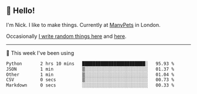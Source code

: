 ## 👋 Hello! 

I'm Nick. I like to make things. Currently at [ManyPets](https://manypets.com) in London.

Occasionally [I write random things here](https://nicksnell.com) and [here](https://twitter.com/nicksnell).

-------

🚀 This week I've been using

<!--START_SECTION:waka-->

```txt
Python       2 hrs 10 mins   ████████████████████████░   95.93 %
JSON         1 min           ▒░░░░░░░░░░░░░░░░░░░░░░░░   01.37 %
Other        1 min           ▒░░░░░░░░░░░░░░░░░░░░░░░░   01.04 %
CSV          0 secs          ▒░░░░░░░░░░░░░░░░░░░░░░░░   00.73 %
Markdown     0 secs          ░░░░░░░░░░░░░░░░░░░░░░░░░   00.33 %
```

<!--END_SECTION:waka-->
